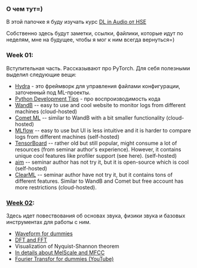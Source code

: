 ### О чем тут=)
В этой папочке я буду изучать курс [DL in Audio от HSE](https://github.com/TaliyIvanov/dlafromHSE/tree/2024)

Собственно здесь будут заметки, ссылки, файлики, которые идут по неделям, мне на будущее, 
чтобы я мог к ним всегда вернуться=)

### Week 01:
Вступительная часть. Рассказывают про  PyTorch. 
Для себя полезными выделил следующие вещи:
- [Hydra](https://hydra.cc/) - это фреймворк для управления файлами конфигурации, заточенный под ML-проекты.
- [Python Development Tips](https://pydevtips.readthedocs.io/en/latest/#pydevtips-python-development-tips) - про воспроизводимость кода
- [WandB](https://wandb.ai/site) -- easy to use and cool website to monitor logs from different machines (cloud-hosted)
- [Comet ML](https://www.comet.com/site/) -- similar to WandB with a bit smaller functionality (cloud-hosted)
- [MLflow](https://mlflow.org/) -- easy to use but UI is less intuitive and it is harder to compare logs from different machines (self-hosted)
- [TensorBoard](https://www.tensorflow.org/tensorboard) -- rather old but still popular, might consume a lot of resources (from seminar author's experience). However, it contains unique cool features like profiler support (see here). (self-hosted)
- [aim](https://github.com/aimhubio/aim) -- seminar author has not try it, but it is open-source which is cool (self-hosted)
- [ClearML](https://github.com/clearml/clearml) -- seminar author have not try it, but it contains tons of different features. Similar to WandB and Comet but free account has more restrictions (cloud-hosted).

### [Week 02](https://github.com/TaliyIvanov/dlafromHSE/tree/2024/week02):
Здесь идет повествования об основах звука, физики звука и базовых инструментах для работы с ним.
- [Waveform for dummies](https://pudding.cool/2018/02/waveforms/)
- [DFT and FFT](https://www.robots.ox.ac.uk/~sjrob/Teaching/SP/l7.pdf)
- Visualization of Nyquist-Shannon theorem
- [In details about MelScale and MFCC](http://practicalcryptography.com/miscellaneous/machine-learning/guide-mel-frequency-cepstral-coefficients-mfccs/)
- [Fourier Transfor for dummies (YouTube)](https://www.youtube.com/watch?v=spUNpyF58BY&t=1s&ab_channel=3Blue1Brown)

